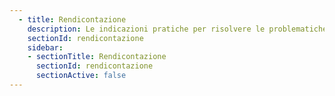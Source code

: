 ```yaml
---
  - title: Rendicontazione
    description: Le indicazioni pratiche per risolvere le problematiche tecniche ricorrenti
    sectionId: rendicontazione
    sidebar:
    - sectionTitle: Rendicontazione
      sectionId: rendicontazione
      sectionActive: false
---
```


